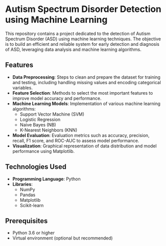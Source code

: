 # Autism Spectrum Disorder Detection using Machine Learning

This repository contains a project dedicated to the detection of Autism Spectrum Disorder (ASD) using machine learning techniques. The objective is to build an efficient and reliable system for early detection and diagnosis of ASD, leveraging data analysis and machine learning algorithms.

## Features

- **Data Preprocessing**: Steps to clean and prepare the dataset for training and testing, including handling missing values and encoding categorical variables.
- **Feature Selection**: Methods to select the most important features to improve model accuracy and performance.
- **Machine Learning Models**: Implementation of various machine learning algorithms:
  - Support Vector Machine (SVM)
  - Logistic Regression
  - Naive Bayes (NB)
  - K-Nearest Neighbors (KNN)
- **Model Evaluation**: Evaluation metrics such as accuracy, precision, recall, F1 score, and ROC-AUC to assess model performance.
- **Visualization**: Graphical representation of data distribution and model performance using Matplotlib.

## Technologies Used

- **Programming Language**: Python
- **Libraries**:
  - NumPy
  - Pandas
  - Matplotlib
  - Scikit-learn

## Prerequisites

- Python 3.6 or higher
- Virtual environment (optional but recommended)

